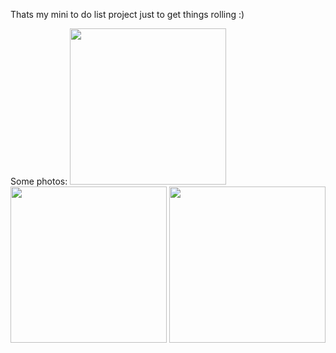 Thats my mini to do list project just to get things rolling :)

Some photos:
<img src="https://github.com/KubaBaniak/To-Do-List-...one-of-many-/blob/main/media/src1.png?raw=true" width="250">
<img src="https://github.com/KubaBaniak/To-Do-List-...one-of-many-/blob/main/media/src2.png?raw=true" width="250">
<img src="https://github.com/KubaBaniak/To-Do-List-...one-of-many-/blob/main/media/src3.png?raw=true" width="250">
